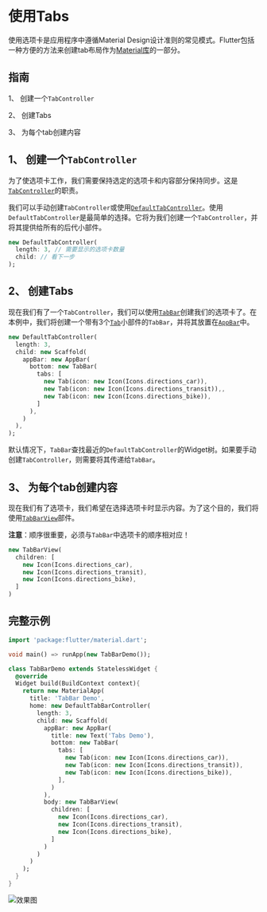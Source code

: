 # 使用Tabs

使用选项卡是应用程序中遵循Material Design设计准则的常见模式。Flutter包括一种方便的方法来创建tab布局作为[Material库](https://docs.flutter.io/flutter/material/material-library.html)的一部分。

## 指南

1、 创建一个`TabController`

2、 创建Tabs

3、 为每个tab创建内容

## 1、 创建一个`TabController`

为了使选项卡工作，我们需要保持选定的选项卡和内容部分保持同步。这是[`TabController`](https://docs.flutter.io/flutter/material/TabController-class.html)的职责。

我们可以手动创建`TabController`或使用[`DefaultTabController`](https://docs.flutter.io/flutter/material/DefaultTabController-class.html)。使用`DefaultTabController`是最简单的选择。它将为我们创建一个`TabController`，并将其提供给所有的后代小部件。

```dart
new DefaultTabController(
  length: 3, // 需要显示的选项卡数量
  child: // 看下一步
);
```

## 2、 创建Tabs

现在我们有了一个`TabController`，我们可以使用[`TabBar`](https://docs.flutter.io/flutter/material/TabController-class.html)创建我们的选项卡了。在本例中，我们将创建一个带有3个[`Tab`](https://docs.flutter.io/flutter/material/Tab-class.html)小部件的`TabBar`，并将其放置在[`AppBar`](https://docs.flutter.io/flutter/material/AppBar-class.html)中。

```dart
new DefaultTabController(
  length: 3,
  child: new Scaffold(
    appBar: new AppBar(
      bottom: new TabBar(
        tabs: [
          new Tab(icon: new Icon(Icons.directions_car)),
          new Tab(icon: new Icon(Icons.directions_transit)),,
          new Tab(icon: new Icon(Icons.directions_bike)),
        ]
      ),
    )
  ),
);
```

默认情况下，`TabBar`查找最近的`DefaultTabController`的Widget树。如果要手动创建`TabController`，则需要将其传递给`TabBar`。

## 3、 为每个tab创建内容

现在我们有了选项卡，我们希望在选择选项卡时显示内容。为了这个目的，我们将使用[`TabBarView`](https://docs.flutter.io/flutter/material/TabBarView-class.html)部件。

**注意**：顺序很重要，必须与`TabBar`中选项卡的顺序相对应！

```dart
new TabBarView(
  children: [
    new Icon(Icons.directions_car),
    new Icon(Icons.directions_transit),
    new Icon(Icons.directions_bike),
  ]
)
```

## 完整示例

```dart
import 'package:flutter/material.dart';

void main() => runApp(new TabBarDemo());

class TabBarDemo extends StatelessWidget {
  @override
  Widget build(BuildContext context){
    return new MaterialApp(
      title: 'TabBar Demo',
      home: new DefaultTabBarController(
        length: 3,
        child: new Scaffold(
          appBar: new AppBar(
            title: new Text('Tabs Demo'),
            bottom: new TabBar(
              tabs: [
                new Tab(icon: new Icon(Icons.directions_car)),
                new Tab(icon: new Icon(Icons.directions_transit)),
                new Tab(icon: new Icon(Icons.directions_bike)),
              ],
            )
          ),
          body: new TabBarView(
            children: [
              new Icon(Icons.directions_car),
              new Icon(Icons.directions_transit),
              new Icon(Icons.directions_bike),
            ]
          )
        )
      )
    );
  }
}
```

![效果图](https://flutter.io/images/cookbook/tabs.gif)